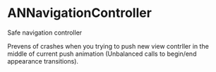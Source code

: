 ANNavigationController
======================

Safe navigation controller

Prevens of crashes when you trying to push new view contrller in the middle of current push animation (Unbalanced calls to begin/end appearance transitions).

